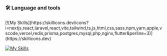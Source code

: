 <h3 align="left">🛠 Language and tools</h3>

###

<div align="left">
 [![My Skills](https://skillicons.dev/icons?i=nextjs,react,laravel,react,vite,tailwind,ts,js,html,css,sass,npm,yarn,apple,vscode,vercel,redis,prisma,postgres,mysql,php,nginx,flutter&perline=3)](https://skillicons.dev)
</div>

[![My Skills](https://skillicons.dev/icons?i=aws,gcp,azure,react,vue,flutter&perline=3)](https://skillicons.dev)
